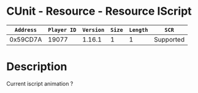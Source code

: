 # CUnit - Resource - Resource IScript

| `Address` | `Player ID` | `Version` | `Size` | `Length` | `SCR` |
| ---------- | ----------- | --------- | ------ | -------- | ---- |
| 0x59CD7A | 19077 | 1.16.1 | 1 | 1 | Supported |

# Description

Current iscript animation ?